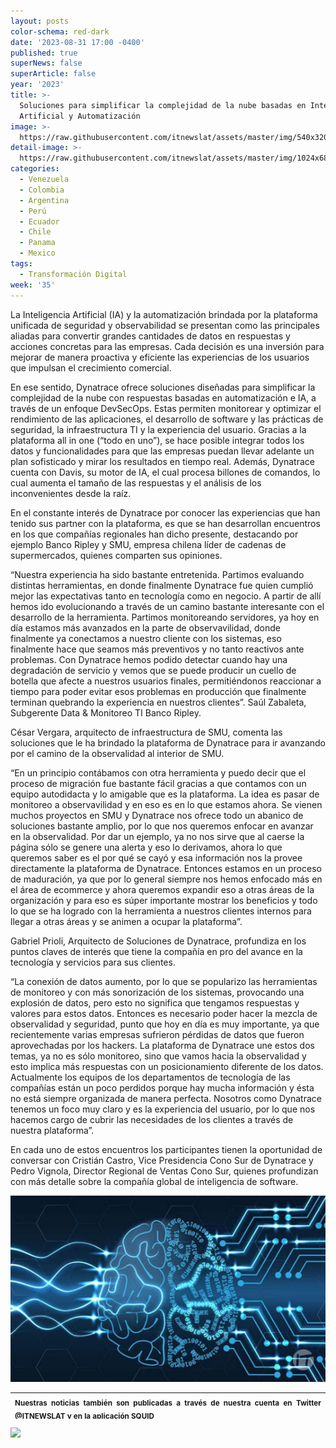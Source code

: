```yaml
---
layout: posts
color-schema: red-dark
date: '2023-08-31 17:00 -0400'
published: true
superNews: false
superArticle: false
year: '2023'
title: >-
  Soluciones para simplificar la complejidad de la nube basadas en Inteligencia
  Artificial y Automatización
image: >-
  https://raw.githubusercontent.com/itnewslat/assets/master/img/540x320/inteligencia-artificial-p.jpg
detail-image: >-
  https://raw.githubusercontent.com/itnewslat/assets/master/img/1024x680/inteligencia-artificial-g.jpg
categories:
  - Venezuela
  - Colombia
  - Argentina
  - Perú
  - Ecuador
  - Chile
  - Panama
  - Mexico
tags:
  - Transformación Digital
week: '35'
---
```

La Inteligencia Artificial (IA) y la automatización brindada por la plataforma unificada de seguridad y observabilidad se presentan como las principales aliadas para convertir grandes cantidades de datos en respuestas y acciones concretas para las empresas. Cada decisión es una inversión para mejorar de manera proactiva y eficiente las experiencias de los usuarios que impulsan el crecimiento comercial.

En ese sentido, Dynatrace ofrece soluciones diseñadas para simplificar la complejidad de la nube con respuestas basadas en automatización e IA, a través de un enfoque DevSecOps. Estas permiten monitorear y optimizar el rendimiento de las aplicaciones, el desarrollo de software y las prácticas de seguridad, la infraestructura TI y la experiencia del usuario. Gracias a la plataforma all in one (“todo en uno”), se hace posible integrar todos los datos y funcionalidades para que las empresas puedan llevar adelante un plan sofisticado y mirar los resultados en tiempo real. Además, Dynatrace cuenta con Davis, su motor de IA, el cual procesa billones de comandos, lo cual aumenta el tamaño de las respuestas y el análisis de los inconvenientes desde la raíz.

En el constante interés de Dynatrace por conocer las experiencias que han tenido sus partner con la plataforma, es que se han desarrollan encuentros en los que compañías regionales han dicho presente, destacando por ejemplo Banco Ripley y SMU, empresa chilena líder de cadenas de supermercados, quienes comparten sus opiniones. 

“Nuestra experiencia ha sido bastante entretenida. Partimos evaluando distintas herramientas, en donde finalmente Dynatrace fue quien cumplió mejor las expectativas tanto en tecnología como en negocio. A partir de allí hemos ido evolucionando a través de un camino bastante interesante con el desarrollo de la herramienta.
Partimos monitoreando servidores, ya hoy en día estamos más avanzados en la parte de observavilidad, donde finalmente ya conectamos a nuestro cliente con los sistemas, eso finalmente hace que seamos más preventivos y no tanto reactivos ante problemas. Con Dynatrace hemos podido detectar cuando hay una degradación de servicio y vemos que se puede producir un cuello de botella que afecte a nuestros usuarios finales, permitiéndonos reaccionar a tiempo para poder evitar esos problemas en producción que finalmente terminan quebrando la experiencia en nuestros clientes”.  Saúl Zabaleta, Subgerente Data & Monitoreo TI Banco Ripley. 

César Vergara, arquitecto de infraestructura de SMU, comenta las soluciones que le ha brindado la plataforma de Dynatrace para ir avanzando por el camino de la observalidad al interior de SMU.

“En un principio contábamos con otra herramienta y puedo decir que el proceso de migración fue bastante fácil gracias a que contamos con un equipo autodidacta y lo amigable que es la plataforma. La idea es pasar de monitoreo a observavilidad y en eso es en lo que estamos ahora. Se vienen muchos proyectos en SMU y Dynatrace nos ofrece todo un abanico de soluciones bastante amplio, por lo que nos queremos enfocar en avanzar en la observalidad. Por dar un ejemplo, ya no nos sirve que al caerse la página sólo se genere una alerta y eso lo derivamos, ahora lo que queremos saber es el por qué se cayó y esa información nos la provee directamente la plataforma de Dynatrace. Entonces estamos en un proceso de maduración, ya que por lo general siempre nos hemos enfocado más en el área de ecommerce y ahora queremos expandir eso a otras áreas de la organización y para eso es súper importante mostrar los beneficios y todo lo que se ha logrado con la herramienta a nuestros clientes internos para llegar a otras áreas y se animen a ocupar la plataforma”. 

Gabriel Prioli, Arquitecto de Soluciones de Dynatrace, profundiza en los puntos claves de interés que tiene la compañía en pro del avance en la tecnología y servicios para sus clientes.

“La conexión de datos aumento, por lo que se popularizo las herramientas de monitoreo y con más sonorización de los sistemas, provocando una explosión de datos, pero esto no significa que tengamos respuestas y valores para estos datos. Entonces es necesario poder hacer la mezcla de observalidad y seguridad, punto que hoy en día es muy importante, ya que recientemente varias empresas sufrieron pérdidas de datos que fueron aprovechadas por los hackers. La plataforma de Dynatrace une estos dos temas, ya no es sólo monitoreo, sino que vamos hacia la observalidad y esto implica más respuestas con un posicionamiento diferente de los datos.
Actualmente los equipos de los departamentos de tecnología de las compañías están un poco perdidos porque hay mucha información y ésta no está siempre organizada de manera perfecta. Nosotros como Dynatrace tenemos un foco muy claro y es la experiencia del usuario, por lo que nos hacemos cargo de cubrir las necesidades de los clientes a través de nuestra plataforma”. 

En cada uno de estos encuentros los participantes tienen la oportunidad de conversar con Cristián Castro, Vice Presidencia Cono Sur de Dynatrace y Pedro Vignola, Director Regional de Ventas Cono Sur, quienes profundizan con más detalle sobre la compañía global de inteligencia de software.  

![](https://raw.githubusercontent.com/itnewslat/assets/master/img/540x320/inteligencia-artificial-p.jpg)

<table style="height: 42px;" width="569">
<tbody>
<tr>
<td style="text-align: justify;"><sub><strong>Nuestras noticias también son publicadas a través de nuestra cuenta en Twitter <a href="https://twitter.com/itnewslat?lang=es">@ITNEWSLAT</a> y en la aplicación <a href="https://squidapp.co/en/">SQUID</a></strong></sub></td>
</tr>
</tbody>
</table>

<img src="https://tracker.metricool.com/c3po.jpg?hash=56f88a41e39ab42c063cc51676587a04"/>
